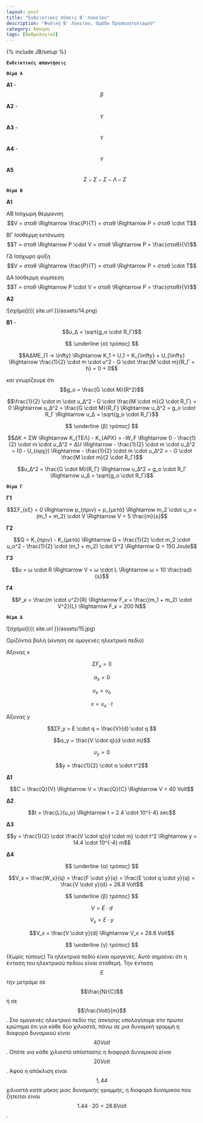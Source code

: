 ```yaml
---
layout: post
title: "Ενδεικτικές Λύσεις B' Λυκείου"
description: "Φυσική B' Λυκείου, Ομάδα Προσανατολισμού"
category: Άσκηση
tags: [Βαθμολογικό]
---
```

{% include JB/setup %}

**`Ενδεικτικές απαντήσεις`**




**`Θέμα Α`**

**Α1** - $$β$$

**Α2** - $$γ$$

**Α3** - $$γ$$

**Α4** - $$γ$$

**Α5**  $$\quad Σ - Σ - Σ - Λ - Σ$$




**`Θέμα Β`**


**A1**

ΑΒ Ισόχωρη θέρμανση $$V = σταθ \Rightarrow \frac{P}{T} = σταθ \Rightarrow P = σταθ \cdot T$$


ΒΓ Ισόθερμη εκτόνωση $$T = σταθ \Rightarrow P \cdot V = σταθ \Rightarrow P = \frac{σταθ}{V}$$


ΓΔ Ισόχωρη ψύξη $$V = σταθ \Rightarrow \frac{P}{T} = σταθ \Rightarrow P = σταθ \cdot T$$


ΔΑ Ισόθερμη συμπίεση $$T = σταθ \Rightarrow P \cdot V = σταθ \Rightarrow P = \frac{σταθ}{V}$$


**A2**


![σχήμα]({{ site.url }}/assets/14.png) 


**B1** - $$υ_Δ = \sqrt{g_o \cdot R_Γ}$$

$$ \underline {α) τρόπος} $$


$$ΑΔΜΕ_{1 -> \infty} \Rightarrow K_1 + U_1 = K_{\infty} + U_{\infty} \Rightarrow \frac{1}{2} \cdot m \cdot υ^2 - G \cdot \frac{M \cdot m}{R_Γ + h} = 0 + 0$$


και γνωρίζουμε ότι $$g_o = \frac{G \cdot M}{R^2}$$


$$\frac{1}{2} \cdot m \cdot υ_Δ^2 - G \cdot \frac{M \cdot m}{2 \cdot R_Γ} = 0 \Rightarrow υ_Δ^2 =  \frac{G \cdot M}{R_Γ} \Rightarrow υ_Δ^2 = g_o \cdot R_Γ \Rightarrow υ_Δ = \sqrt{g_o \cdot R_Γ}$$


$$ \underline {β) τρόπος} $$

$$ΔΚ = ΣW \Rightarrow K_{ΤΕΛ} - Κ_{ΑΡΧ} = -W_F \Rightarrow 0 - \frac{1}{2} \cdot m \cdot υ_Δ^2 = ΔU \Rightarrow  - \frac{1}{2} \cdot m \cdot υ_Δ^2 = (0 - U_{αρχ}) \Rightarrow - \frac{1}{2} \cdot m \cdot υ_Δ^2 = - G \cdot \frac{M \cdot m}{2 \cdot R_Γ}$$

$$υ_Δ^2 =  \frac{G \cdot M}{R_Γ} \Rightarrow υ_Δ^2 = g_o \cdot R_Γ \Rightarrow υ_Δ = \sqrt{g_o \cdot R_Γ}$$

**`Θέμα Γ`**


**Γ1**

$$ΣF_{εξ} = 0 \Rightarrow p_{πριν} = p_{μετά} \Rightarrow m_2 \cdot υ_ο = (m_1 + m_2) \cdot V \Rightarrow V = 5 \frac{m}{s}$$

**Γ2**

$$Q = K_{πριν} - Κ_{μετά} \Rightarrow Q = \frac{1}{2} \cdot m_2 \cdot υ_ο^2 - \frac{1}{2} \cdot (m_1 + m_2) \cdot V^2 \Rightarrow Q = 150 Joule$$

**Γ3**

$$υ = ω \cdot R \Rightarrow V = ω \cdot L \Rightarrow ω = 10 \frac{rad}{s}$$

**Γ4**

$$F_κ = \frac{m \cdot υ^2}{R} \Rightarrow F_κ = \frac{(m_1 + m_2) \cdot V^2}{L} \Rightarrow F_κ = 200 Ν$$

**`Θέμα Δ`**


![σχήμα]({{ site.url }}/assets/15.jpg) 

Οριζόντια βολή (κίνηση σε ομογενές ηλεκτρικό πεδίο)

Άξονας x

$$ΣF_x = 0$$

$$α_x = 0$$

$$υ_x = υ_ο$$

$$x = υ_ο \cdot t$$

Άξονας y

$$ΣF_y = E \cdot q = \frac{V}{d} \cdot q $$

$$α_y = \frac{V \cdot q}{d \cdot m}$$

$$υ_y = 0$$

$$y = \frac{1}{2} \cdot α \cdot t^2$$


**Δ1**

$$C = \frac{Q}{V} \Rightarrow V = \frac{Q}{C} \Rightarrow V = 40 Volt$$


**Δ2**

$$t = \frac{L}{υ_ο} \Rightarrow t = 2.4 \cdot 10^{-4} sec$$


**Δ3**

$$y = \frac{1}{2} \cdot \frac{V \cdot q}{d \cdot m} \cdot t^2 \Rightarrow y = 14.4 \cdot 10^{-4} m$$


**Δ4**

$$ \underline {α) τρόπος} $$

$$V_x = \frac{W_x}{q} = \frac{F \cdot y}{q} = \frac{E \cdot q \cdot y}{q} = \frac{V \cdot y}{d} = 28.8 Volt$$


$$ \underline {β) τρόπος} $$


$$V = E \cdot d$$

$$V_x = E \cdot y$$

$$V_x = \frac{V \cdot y}{d} \Rightarrow V_x = 28.8 Volt$$


$$ \underline {γ) τρόπος} $$

(Χωρίς τύπους) Το ηλεκτρικό πεδίο είναι ομογενές. Αυτό σημαίνει ότι η ένταση του ηλεκτρικού πεδίου είναι σταθερή. Την ένταση $$Ε$$ την μετράμε σε $$\frac{N}{C}$$
ή σε $$\frac{Volt}{m}$$. Στο ομογενές ηλεκτρικό πεδίο της άσκησης υπολογίσαμε στο πρώτο ερώτημα ότι για κάθε δύο χιλιοστά, πάνω σε μια δυναμική γραμμή η διαφορά δυναμικού είναι $$40 Volt$$.
Οπότε για κάθε χιλιοστό απόστασης η διαφορά δυναμικού είναι $$20 Volt$$. Αφού η απόκλιση είναι $$1,44$$ χιλιοστά κατά μήκος μιας δυναμικής γραμμής, η διαφορά δυναμικού που ζητείται είναι
$$1.44 \cdot 20 = 28.8 Volt$$. 